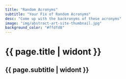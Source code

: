 ```yaml
---
title: "Random Acronyms"
subtitle: "Your Fix of Random Acronyms"
desc: "Come up with the backronyms of these acronyms"
image: "img/abstract-art-site-thumbnail.jpg"
background_color: "#ffdfd8"
---
```

# {{ page.title | widont }}
## {{ page.subtitle | widont }}

<ul class="_random random" data-child="li" data-amount="20" data-template="[[ acronyms ]]" data-params='{"min":3,"max":6}'></ul>
<ul class="_random random" data-child="li" data-amount="20" data-template="[[ nouns-singular ]]" data-params='{"acronym":true, "min":3,"max":6}'></ul>
